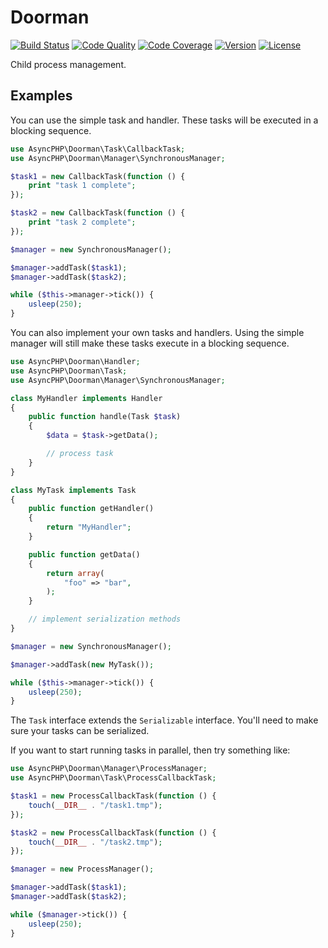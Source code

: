 # Doorman

[![Build Status](http://img.shields.io/travis/asyncphp/doorman.svg?style=flat-square)](https://travis-ci.org/asyncphp/doorman)
[![Code Quality](http://img.shields.io/scrutinizer/g/asyncphp/doorman.svg?style=flat-square)](https://scrutinizer-ci.com/g/asyncphp/doorman)
[![Code Coverage](http://img.shields.io/scrutinizer/coverage/g/asyncphp/doorman.svg?style=flat-square)](http://doorman.asyncphp.com/master)
[![Version](http://img.shields.io/packagist/v/asyncphp/doorman.svg?style=flat-square)](https://packagist.org/packages/asyncphp/doorman)
[![License](http://img.shields.io/packagist/l/asyncphp/doorman.svg?style=flat-square)](license.md)

Child process management.

## Examples

You can use the simple task and handler. These tasks will be executed in a blocking sequence.

```php
use AsyncPHP\Doorman\Task\CallbackTask;
use AsyncPHP\Doorman\Manager\SynchronousManager;

$task1 = new CallbackTask(function () {
    print "task 1 complete";
});

$task2 = new CallbackTask(function () {
    print "task 2 complete";
});

$manager = new SynchronousManager();

$manager->addTask($task1);
$manager->addTask($task2);

while ($this->manager->tick()) {
    usleep(250);
}
```

You can also implement your own tasks and handlers. Using the simple manager will still make these tasks execute in a blocking sequence.

```php
use AsyncPHP\Doorman\Handler;
use AsyncPHP\Doorman\Task;
use AsyncPHP\Doorman\Manager\SynchronousManager;

class MyHandler implements Handler
{
    public function handle(Task $task)
    {
        $data = $task->getData();

        // process task
    }
}

class MyTask implements Task
{
    public function getHandler()
    {
        return "MyHandler";
    }

    public function getData()
    {
        return array(
            "foo" => "bar",
        );
    }

    // implement serialization methods
}

$manager = new SynchronousManager();

$manager->addTask(new MyTask());

while ($this->manager->tick()) {
    usleep(250);
}
```

The `Task` interface extends the `Serializable` interface. You'll need to make sure your tasks can be serialized.

If you want to start running tasks in parallel, then try something like:

```php
use AsyncPHP\Doorman\Manager\ProcessManager;
use AsyncPHP\Doorman\Task\ProcessCallbackTask;

$task1 = new ProcessCallbackTask(function () {
    touch(__DIR__ . "/task1.tmp");
});

$task2 = new ProcessCallbackTask(function () {
    touch(__DIR__ . "/task2.tmp");
});

$manager = new ProcessManager();

$manager->addTask($task1);
$manager->addTask($task2);

while ($manager->tick()) {
    usleep(250);
}
```
